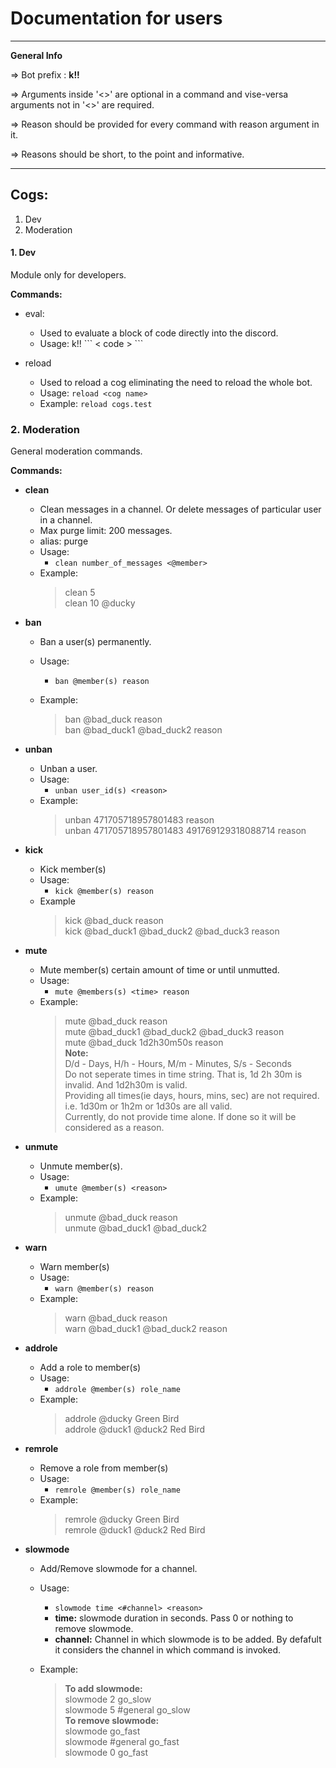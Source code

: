 # Documentation for users
---
**General Info**

=> Bot prefix : **k!!**

=> Arguments inside '<>' are optional in a command and vise-versa arguments not in '<>' are required.

=> Reason should be provided for every command with reason argument in it.

=> Reasons should be short, to the point and informative.

---

## Cogs:
1. Dev
2. Moderation

#### 1. Dev
Module only for developers.

**Commands:**
- eval:
    - Used to evaluate a block of code directly into the discord.
    - Usage: k!!
        \```
        < code >
        \```
        

- reload
    - Used to reload a cog eliminating the need to reload the whole bot.
    - Usage:
        `reload <cog name>`
    - Example:
        `reload cogs.test`


### 2. Moderation

General moderation commands.

**Commands:**
- **clean**
    - Clean messages in a channel. Or delete messages of particular user in a channel.
    - Max purge limit: 200 messages.
    - alias: purge
    - Usage:
        - `clean number_of_messages <@member>`
    - Example: 
        > clean 5 <br>
        > clean 10 @ducky

- **ban**
    - Ban a user(s) permanently.
    - Usage:
        - `ban @member(s) reason`

    - Example:
        > ban @bad_duck reason <br>
        > ban @bad_duck1 @bad_duck2 reason

- **unban**
    - Unban a user.
    - Usage:
        - `unban user_id(s) <reason>`
    - Example:
        > unban 471705718957801483 reason <br> 
        > unban 471705718957801483 491769129318088714 reason

- **kick**
    - Kick member(s)
    - Usage:
        - `kick @member(s) reason`
    - Example
        > kick @bad_duck reason <br>
        > kick @bad_duck1 @bad_duck2 @bad_duck3 reason
    
- **mute**
    - Mute member(s) certain amount of time or until unmutted.
    - Usage:
        - `mute @members(s) <time> reason`
    - Example:
        > mute @bad_duck reason <br>
        > mute @bad_duck1 @bad_duck2 @bad_duck3 reason <br>
        > mute @bad_duck 1d2h30m50s reason <br>
        > **Note:** <br> 
        > D/d - Days, H/h - Hours, M/m - Minutes, S/s - Seconds <br>
        > Do not seperate times in time string. That is, 1d 2h 30m is invalid. And 1d2h30m is valid. <br>
        > Providing all times(ie days, hours, mins, sec) are not required. i.e. 1d30m or 1h2m or 1d30s are all valid. <br>
        > Currently, do not provide time alone. If done so it will be considered as a reason. 
            
- **unmute**
    - Unmute member(s).
    - Usage:
        - `umute @member(s) <reason>`
    - Example:
        > unmute @bad_duck reason <br>
        > unmute @bad_duck1 @bad_duck2 

- **warn**
    - Warn member(s)
    - Usage:
        - `warn @member(s) reason`
    - Example:
        > warn @bad_duck reason <br>
        > warn @bad_duck1 @bad_duck2 reason

- **addrole**
    - Add a role to member(s)
    - Usage:
        - `addrole @member(s) role_name`
    - Example:
        > addrole @ducky Green Bird <br>
        > addrole @duck1 @duck2 Red Bird

- **remrole**
    - Remove a role from member(s)
    - Usage:
        - `remrole @member(s) role_name`
    - Example:
        > remrole @ducky Green Bird <br>
        > remrole @duck1 @duck2 Red Bird



- **slowmode**
    - Add/Remove slowmode for a channel.
    - Usage:
        - `slowmode time <#channel> <reason>`
        - **time:** slowmode duration in seconds. Pass 0 or nothing to remove slowmode.
        - **channel:** Channel in which slowmode is to be added. By defafult it considers the channel in which command is invoked.

    - Example:
        > **To add slowmode:** <br>
        > slowmode 2 go_slow <br>
        > slowmode 5 #general go_slow <br>
        > **To remove slowmode:** <br>
        > slowmode go_fast<br>
        > slowmode #general go_fast<br> 
        > slowmode 0 go_fast

